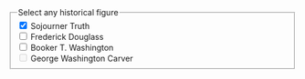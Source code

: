 
<form class="usa-form">
  <fieldset class="usa-fieldset">
    <legend class="usa-legend">Select any historical figure</legend>
    <div class="usa-checkbox">
      <input class="usa-checkbox__input" id="check-historical-truth" type="checkbox" name="historical-figures" value="sojourner-truth" checked>
      <label class="usa-checkbox__label" for="check-historical-truth">Sojourner Truth</label>
    </div>
    <div class="usa-checkbox">
      <input class="usa-checkbox__input" id="check-historical-douglass" type="checkbox" name="historical-figures" value="frederick-douglass">
      <label class="usa-checkbox__label" for="check-historical-douglass">Frederick Douglass</label>
    </div>
    <div class="usa-checkbox">
      <input class="usa-checkbox__input" id="check-historical-washington" type="checkbox" name="historical-figures" value="booker-t-washington">
      <label class="usa-checkbox__label" for="check-historical-washington">Booker T. Washington</label>
    </div>
    <div class="usa-checkbox">
      <input class="usa-checkbox__input" id="check-historical-carver" type="checkbox" name="historical-figures" value="george-washington-carver" disabled>
      <label class="usa-checkbox__label" for="check-historical-carver">George Washington Carver</label>
    </div>
  </fieldset>
</form>